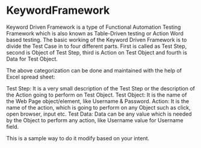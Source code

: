 # KeywordFramework

Keyword Driven Framework is a type of Functional Automation Testing Framework which is also known as Table-Driven testing or Action Word based testing. The basic working of the Keyword Driven Framework is to divide the Test Case in to four different parts. First is called as Test Step, second is Object of Test Step, third is Action on Test Object and fourth is Data for Test Object. 

The above categorization can be done and maintained with the help of Excel spread sheet:

Test Step: It is a very small description of the Test Step or the description of the Action going to perform on Test Object.
Test Object: It is the name of the Web Page object/element, like Username & Password.
Action: It is the name of the action, which is going to perform on any Object such as click, open browser, input etc.
Test Data: Data can be any value which is needed by the Object to perform any action, like Username value for Username field.

This is a sample way to do it modify based on your intent.
